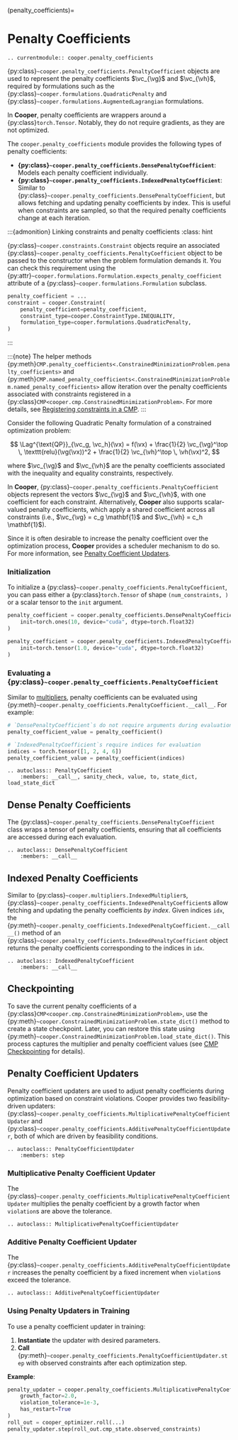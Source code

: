 (penalty_coefficients)=

# Penalty Coefficients

```{eval-rst}
.. currentmodule:: cooper.penalty_coefficients
```

{py:class}`~cooper.penalty_coefficients.PenaltyCoefficient` objects are used to represent the penalty coefficients $\vc_{\vg}$ and $\vc_{\vh}$, required by formulations such as the {py:class}`~cooper.formulations.QuadraticPenalty`
and {py:class}`~cooper.formulations.AugmentedLagrangian` formulations.

In **Cooper**, penalty coefficients are wrappers around a {py:class}`torch.Tensor`. Notably, they do not require gradients, as they are not optimized.

The `cooper.penalty_coefficients` module provides the following types of penalty coefficients:

- **{py:class}`~cooper.penalty_coefficients.DensePenaltyCoefficient`**: Models each penalty coefficient individually.
- **{py:class}`~cooper.penalty_coefficients.IndexedPenaltyCoefficient`**: Similar to {py:class}`~cooper.penalty_coefficients.DensePenaltyCoefficient`, but allows fetching and updating penalty coefficients by index. This is useful when constraints are sampled, so that the required penalty coefficients change at each iteration.

:::{admonition} Linking constraints and penalty coefficients
:class: hint

{py:class}`~cooper.constraints.Constraint` objects require an associated {py:class}`~cooper.penalty_coefficients.PenaltyCoefficient` object to be passed to the constructor when the problem formulation demands it. You can check this requirement using the {py:attr}`~cooper.formulations.Formulation.expects_penalty_coefficient` attribute of a {py:class}`~cooper.formulations.Formulation` subclass.

```python
penalty_coefficient = ...
constraint = cooper.Constraint(
    penalty_coefficient=penalty_coefficient,
    constraint_type=cooper.ConstraintType.INEQUALITY,
    formulation_type=cooper.formulations.QuadraticPenalty,
)
```
:::

:::{note}
The helper methods {py:meth}`CMP.penalty_coefficients<.ConstrainedMinimizationProblem.penalty_coefficients>` and {py:meth}`CMP.named_penalty_coefficients<.ConstrainedMinimizationProblem.named_penalty_coefficients>` allow iteration over the penalty coefficients associated with constraints registered in a {py:class}`CMP<cooper.cmp.ConstrainedMinimizationProblem>`.
For more details, see [Registering constraints in a CMP](#registering-constraints).
:::

Consider the following Quadratic Penalty formulation of a constrained optimization problem:

$$
\Lag^{\text{QP}}_{\vc_g, \vc_h}(\vx) = f(\vx) + \frac{1}{2} \vc_{\vg}^\top \, \texttt{relu}(\vg(\vx))^2 + \frac{1}{2} \vc_{\vh}^\top \, \vh(\vx)^2,
$$

where $\vc_{\vg}$ and $\vc_{\vh}$ are the penalty coefficients associated with the inequality and equality constraints, respectively.

In **Cooper**, {py:class}`~cooper.penalty_coefficients.PenaltyCoefficient` objects represent the vectors $\vc_{\vg}$ and $\vc_{\vh}$, with one coefficient for each constraint. Alternatively, **Cooper** also supports scalar-valued penalty coefficients, which apply a shared coefficient across all constraints (i.e., $\vc_{\vg} = c_g \mathbf{1}$ and $\vc_{\vh} = c_h \mathbf{1}$).

Since it is often desirable to increase the penalty coefficient over the optimization process, **Cooper** provides a scheduler mechanism to do so. For more information, see [Penalty Coefficient Updaters](#penalty-coefficient-updaters).

### Initialization

To initialize a {py:class}`~cooper.penalty_coefficients.PenaltyCoefficient`, you can pass either a {py:class}`torch.Tensor` of shape `(num_constraints, )` or a scalar tensor to the `init` argument.

```python
penalty_coefficient = cooper.penalty_coefficients.DensePenaltyCoefficient(
    init=torch.ones(10, device="cuda", dtype=torch.float32)
)

penalty_coefficient = cooper.penalty_coefficients.IndexedPenaltyCoefficient(
    init=torch.tensor(1.0, device="cuda", dtype=torch.float32)
)
```

### Evaluating a {py:class}`~cooper.penalty_coefficients.PenaltyCoefficient`

Similar to [multipliers](multipliers.md), penalty coefficients can be evaluated using {py:meth}`~cooper.penalty_coefficients.PenaltyCoefficient.__call__`. For example:

```python
# `DensePenaltyCoefficient`s do not require arguments during evaluation
penalty_coefficient_value = penalty_coefficient()

# `IndexedPenaltyCoefficient`s require indices for evaluation
indices = torch.tensor([1, 2, 4, 6])
penalty_coefficient_value = penalty_coefficient(indices)
```

```{eval-rst}
.. autoclass:: PenaltyCoefficient
    :members: __call__, sanity_check, value, to, state_dict, load_state_dict
```

## Dense Penalty Coefficients

The {py:class}`~cooper.penalty_coefficients.DensePenaltyCoefficient` class wraps  a tensor of penalty coefficients, ensuring that all coefficients are accessed during each evaluation.

```{eval-rst}
.. autoclass:: DensePenaltyCoefficient
    :members: __call__
```

## Indexed Penalty Coefficients

Similar to {py:class}`~cooper.multipliers.IndexedMultiplier`s, {py:class}`~cooper.penalty_coefficients.IndexedPenaltyCoefficient`s allow fetching and updating the penalty coefficients *by index*. Given indices `idx`, the {py:meth}`~cooper.penalty_coefficients.IndexedPenaltyCoefficient.__call__()` method of an {py:class}`~cooper.penalty_coefficients.IndexedPenaltyCoefficient` object returns the penalty coefficients corresponding to the
indices in `idx`.

```{eval-rst}
.. autoclass:: IndexedPenaltyCoefficient
    :members: __call__
```

## Checkpointing

To save the current penalty coefficients of a {py:class}`CMP<cooper.cmp.ConstrainedMinimizationProblem>`, use the {py:meth}`~cooper.ConstrainedMinimizationProblem.state_dict()` method to create a state checkpoint. Later, you can restore this state using {py:meth}`~cooper.ConstrainedMinimizationProblem.load_state_dict()`. This process captures the multiplier and penalty coefficient values (see [CMP Checkpointing](#cmp-checkpointing) for details).

## Penalty Coefficient Updaters

Penalty coefficient updaters are used to adjust penalty coefficients during optimization based on constraint violations.
Cooper provides two feasibility-driven updaters: {py:class}`~cooper.penalty_coefficients.MultiplicativePenaltyCoefficientUpdater`
and {py:class}`~cooper.penalty_coefficients.AdditivePenaltyCoefficientUpdater`, both of which are driven by feasibility conditions.

```{eval-rst}
.. autoclass:: PenaltyCoefficientUpdater
    :members: step
```

### Multiplicative Penalty Coefficient Updater

The {py:class}`~cooper.penalty_coefficients.MultiplicativePenaltyCoefficientUpdater` multiplies the penalty coefficient
by a growth factor when `violation`s are above the tolerance.

```{eval-rst}
.. autoclass:: MultiplicativePenaltyCoefficientUpdater
```

### Additive Penalty Coefficient Updater

The {py:class}`~cooper.penalty_coefficients.AdditivePenaltyCoefficientUpdater` increases the penalty coefficient by a
fixed increment when `violation`s exceed the tolerance.

```{eval-rst}
.. autoclass:: AdditivePenaltyCoefficientUpdater
```

### Using Penalty Updaters in Training

To use a penalty coefficient updater in training:

1. **Instantiate** the updater with desired parameters.
2. **Call** {py:meth}`~cooper.penalty_coefficients.PenaltyCoefficientUpdater.step` with observed constraints after each optimization step.

**Example**:

```python
penalty_updater = cooper.penalty_coefficients.MultiplicativePenaltyCoefficientUpdater(
    growth_factor=2.0,
    violation_tolerance=1e-3,
    has_restart=True
)
roll_out = cooper_optimizer.roll(...)
penalty_updater.step(roll_out.cmp_state.observed_constraints)
```
